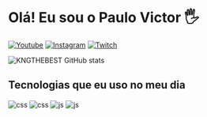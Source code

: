 # Olá! Eu sou o Paulo Victor 🖐

[![Youtube](https://img.shields.io/badge/YouTube-FF0000?style=for-the-badge&logo=youtube&logoColor=white)](https://youtube.com/c/TremBala)
[![Instagram](https://img.shields.io/badge/Instagram-E4405F?style=for-the-badge&logo=instagram&logoColor=white)](https://instagram.com/pv_rochaa)
[![Twitch](https://img.shields.io/badge/Twitch-9146FF?style=for-the-badge&logo=twitch&logoColor=white)](https://twitch.tv/trembalay_y)

![KNGTHEBEST GitHub stats](https://github-readme-stats.vercel.app/api?KNGTHEBEST=anuraghazra&show_icons=true&theme=radical)



## Tecnologias que eu uso no meu dia

<div style="display: inline_block">
  <img align="center" alt="css" src="https://img.shields.io/badge/HTML-239120?style=for-the-badge&logo=html5&logoColor=white" />
  <img align="center" alt="css" src="https://img.shields.io/badge/CSS3-1572B6?style=for-the-badge&logo=css3&logoColor=white" />
  <img align="center" alt="js" src="https://img.shields.io/badge/JavaScript-F7DF1E?style=for-the-badge&logo=javascript&logoColor=black" />
  <img align="center" alt="js" src="https://img.shields.io/badge/PHP-777BB4?style=for-the-badge&logo=php&logoColor=white" />
</div><br/>
